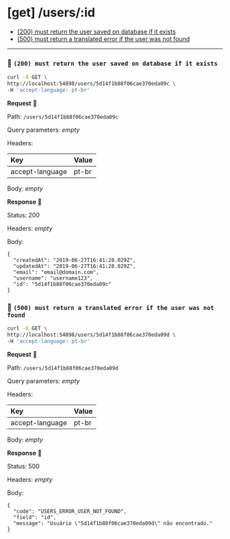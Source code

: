 # [get] /users/:id

* [(200) must return the user saved on database if it exists](#64277522ed)
* [(500) must return a translated error if the user was not found](#bdaf8f2098)

---

### :chicken: `(200) must return the user saved on database if it exists` <a name="64277522ed"></a>

```sh
curl -X GET \
http://localhost:54898/users/5d14f1b88f06cae370eda09c \
-H 'accept-language: pt-br'
```

**Request** :egg:

Path: `/users/5d14f1b88f06cae370eda09c`

Query parameters: _empty_

Headers: 

| Key | Value |
| :--- | :--- |
| accept-language | pt-br |

Body: _empty_

**Response** :hatching_chick:

Status: 200

Headers: _empty_

Body: 

```
{
  "createdAt": "2019-06-27T16:41:28.029Z",
  "updatedAt": "2019-06-27T16:41:28.029Z",
  "email": "email@domain.com",
  "username": "username123",
  "id": "5d14f1b88f06cae370eda09c"
}
```

### :chicken: `(500) must return a translated error if the user was not found` <a name="bdaf8f2098"></a>

```sh
curl -X GET \
http://localhost:54898/users/5d14f1b88f06cae370eda09d \
-H 'accept-language: pt-br'
```

**Request** :egg:

Path: `/users/5d14f1b88f06cae370eda09d`

Query parameters: _empty_

Headers: 

| Key | Value |
| :--- | :--- |
| accept-language | pt-br |

Body: _empty_

**Response** :hatching_chick:

Status: 500

Headers: _empty_

Body: 

```
{
  "code": "USERS_ERROR_USER_NOT_FOUND",
  "field": "id",
  "message": "Usuário \"5d14f1b88f06cae370eda09d\" não encontrado."
}
```
